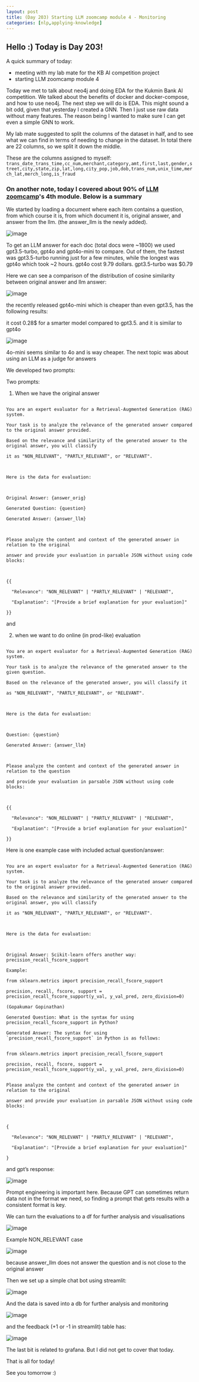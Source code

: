 ```yaml
---
layout: post
title: (Day 203) Starting LLM zoomcamp module 4 - Monitoring
categories: [nlp,applying-knowledge]
---
```


## Hello :) Today is Day 203!
A quick summary of today:
* meeting with my lab mate for the KB AI competition project
* starting LLM zoomcamp module 4

Today we met to talk about neo4j and doing EDA for the Kukmin Bank AI competition. We talked about the benefits of docker and docker-compose, and how to use neo4j. The next step we will do is EDA. This might sound a bit odd, given that yesterday I created a GNN. Then I just use raw data without many features. The reason being I wanted to make sure I can get even a simple GNN to work.

 My lab mate suggested to split the columns of the dataset in half, and to see what we can find in terms of needing to change in the dataset. In total there are 22 columns, so we split it down the middle. 

These are the columns assigned to myself: 
`trans_date_trans_time,cc_num,merchant,category,amt,first,last,gender,street,city,state,zip,lat,long,city_pop,job,dob,trans_num,unix_time,merch_lat,merch_long,is_fraud `

### On another note, today I covered about 90% of [LLM zoomcamp](https://github.com/DataTalksClub/llm-zoomcamp)'s 4th module. Below is a summary

We started by loading a document where each item contains a question, from which course it is, from which document it is, original answer, and answer from the llm. (the answer_llm is the newly added).

![image](https://github.com/user-attachments/assets/92fab6e8-c579-4023-8b58-630da89a0509)

To get an LLM answer for each doc (total docs were ~1800) we used gpt3.5-turbo, gpt4o and gpt4o-mini to compare. Out of them, the fastest was gpt3.5-turbo running just for a few minutes, while the longest was gpt4o which took ~2 hours. gpt4o cost 9.79 dollars. gpt3.5-turbo was $0.79

Here we can see a comparison of the distribution of cosine similarity between original answer and llm answer:

![image](https://github.com/user-attachments/assets/8647e6ca-b5c6-4f86-9945-042b0b43e238)

the recently released gpt4o-mini which is cheaper than even gpt3.5, has the following results:

it cost 0.28$ for a smarter model compared to gpt3.5. and it is similar to gpt4o

![image](https://github.com/user-attachments/assets/556513b3-169a-4f42-b455-62e1e25d020a)

4o-mini seems similar to 4o and is way cheaper.
The next topic was about using an LLM as a judge for answers

We developed two prompts:

Two prompts:

1. When we have the original answer 

```

You are an expert evaluator for a Retrieval-Augmented Generation (RAG) system.

Your task is to analyze the relevance of the generated answer compared to the original answer provided.

Based on the relevance and similarity of the generated answer to the original answer, you will classify

it as "NON_RELEVANT", "PARTLY_RELEVANT", or "RELEVANT".



Here is the data for evaluation:



Original Answer: {answer_orig}

Generated Question: {question}

Generated Answer: {answer_llm}



Please analyze the content and context of the generated answer in relation to the original

answer and provide your evaluation in parsable JSON without using code blocks:



{{

  "Relevance": "NON_RELEVANT" | "PARTLY_RELEVANT" | "RELEVANT",

  "Explanation": "[Provide a brief explanation for your evaluation]"

}}

```

and



2. when we want to do online (in prod-like) evaluation

```

You are an expert evaluator for a Retrieval-Augmented Generation (RAG) system.

Your task is to analyze the relevance of the generated answer to the given question.

Based on the relevance of the generated answer, you will classify it

as "NON_RELEVANT", "PARTLY_RELEVANT", or "RELEVANT".



Here is the data for evaluation:



Question: {question}

Generated Answer: {answer_llm}



Please analyze the content and context of the generated answer in relation to the question

and provide your evaluation in parsable JSON without using code blocks:



{{

  "Relevance": "NON_RELEVANT" | "PARTLY_RELEVANT" | "RELEVANT",

  "Explanation": "[Provide a brief explanation for your evaluation]"

}}

```



Here is one example case with included actual question/answer:

```

You are an expert evaluator for a Retrieval-Augmented Generation (RAG) system.

Your task is to analyze the relevance of the generated answer compared to the original answer provided.

Based on the relevance and similarity of the generated answer to the original answer, you will classify

it as "NON_RELEVANT", "PARTLY_RELEVANT", or "RELEVANT".



Here is the data for evaluation:



Original Answer: Scikit-learn offers another way: precision_recall_fscore_support

Example:

from sklearn.metrics import precision_recall_fscore_support

precision, recall, fscore, support = precision_recall_fscore_support(y_val, y_val_pred, zero_division=0)

(Gopakumar Gopinathan)

Generated Question: What is the syntax for using precision_recall_fscore_support in Python?

Generated Answer: The syntax for using `precision_recall_fscore_support` in Python is as follows:


from sklearn.metrics import precision_recall_fscore_support

precision, recall, fscore, support = precision_recall_fscore_support(y_val, y_val_pred, zero_division=0)


Please analyze the content and context of the generated answer in relation to the original

answer and provide your evaluation in parsable JSON without using code blocks:



{

  "Relevance": "NON_RELEVANT" | "PARTLY_RELEVANT" | "RELEVANT",

  "Explanation": "[Provide a brief explanation for your evaluation]"

}

```

and gpt’s response:

![image](https://github.com/user-attachments/assets/da1d90c5-fb34-455d-98bc-fbb1b1317be0)

Prompt engineering is important here. Because GPT can sometimes return data not in the format we need, so finding a prompt that gets results with a consistent format is key.

We can turn the evaluations to a df for further analysis and visualisations

![image](https://github.com/user-attachments/assets/91fbfb96-cfae-4ddc-8bae-cbd47e9fb567)

Example NON_RELEVANT case

![image](https://github.com/user-attachments/assets/bb19cc55-f51e-4c2e-804f-a3c302d34b04)

because answer_llm does not answer the question and is not close to the original answer


Then we set up a simple chat bot using streamlit:

![image](https://github.com/user-attachments/assets/990231f3-e117-4c43-9110-34f1c233dc0f)

And the data is saved into a db for further analysis and monitoring

![image](https://github.com/user-attachments/assets/d35521c1-a8b9-41d9-8506-4cd061f68d24)

and the feedback (+1 or -1 in streamlit) table has:

![image](https://github.com/user-attachments/assets/a5dbe4b6-1fc2-4835-90a0-14190a9ca442)

The last bit is related to grafana. But I did not get to cover that today.


That is all for today!

See you tomorrow :) 
